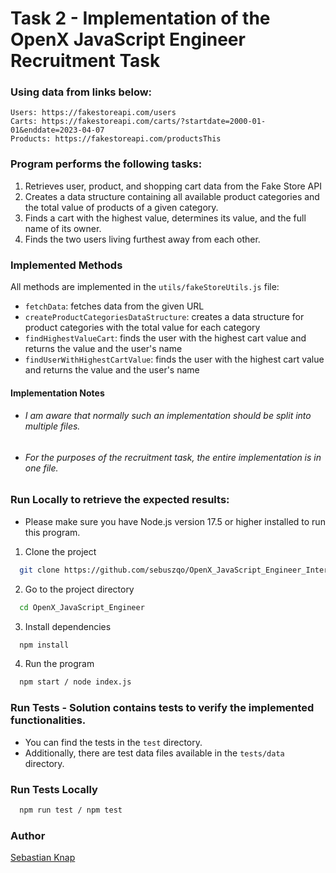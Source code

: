 # Task 2 - Implementation of the OpenX JavaScript Engineer Recruitment Task

### Using data from links below:

    Users: https://fakestoreapi.com/users
    Carts: https://fakestoreapi.com/carts/?startdate=2000-01-01&enddate=2023-04-07
    Products: https://fakestoreapi.com/productsThis 

### Program performs the following tasks:

1. Retrieves user, product, and shopping cart data from the Fake Store API
2. Creates a data structure containing all available product categories and the total value of products of a given
   category.
3. Finds a cart with the highest value, determines its value, and the full name of its owner.
4. Finds the two users living furthest away from each other.

### Implemented Methods

All methods are implemented in the `utils/fakeStoreUtils.js` file:

- `fetchData`: fetches data from the given URL
- `createProductCategoriesDataStructure`: creates a data structure for product categories with the total value for each
  category
- `findHighestValueCart`: finds the user with the highest cart value and returns the value and the user's name
- `findUserWithHighestCartValue`: finds the user with the highest cart value and returns the value and the user's name

#### Implementation Notes

- ###### I am aware that normally such an implementation should be split into multiple files.
- ###### For the purposes of the recruitment task, the entire implementation is in one file.

### Run Locally to retrieve the expected results:

- Please make sure you have Node.js version 17.5 or higher installed to run this program.

1. Clone the project

```bash
  git clone https://github.com/sebuszqo/OpenX_JavaScript_Engineer_Internship.git
```

2. Go to the project directory

```bash
  cd OpenX_JavaScript_Engineer
```

3. Install dependencies

```bash
  npm install
```

4. Run the program

```bash
  npm start / node index.js
```

### Run Tests - Solution contains tests to verify the implemented functionalities.

- You can find the tests in the `test` directory.
- Additionally, there are test data files available in the `tests/data` directory.

### Run Tests Locally

```bash
  npm run test / npm test
```

### Author

[Sebastian Knap](https://github.com/sebuszqo)
